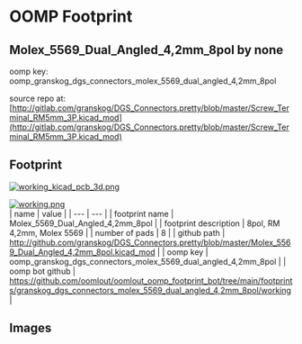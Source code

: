 # OOMP Footprint  
## Molex_5569_Dual_Angled_4,2mm_8pol  by none  
  
oomp key: oomp_granskog_dgs_connectors_molex_5569_dual_angled_4,2mm_8pol  
  
source repo at: [http://gitlab.com/granskog/DGS_Connectors.pretty/blob/master/Screw_Terminal_RM5mm_3P.kicad_mod](http://gitlab.com/granskog/DGS_Connectors.pretty/blob/master/Screw_Terminal_RM5mm_3P.kicad_mod)  
## Footprint  
  
[![working_kicad_pcb_3d.png](working_kicad_pcb_3d_600.png)](working_kicad_pcb_3d.png)  
  
[![working.png](working_600.png)](working.png)  
| name | value | 
| --- | --- | 
| footprint name | Molex_5569_Dual_Angled_4,2mm_8pol | 
| footprint description | 8pol, RM 4,2mm, Molex 5569 | 
| number of pads | 8 | 
| github path | http://github.com/granskog/DGS_Connectors.pretty/blob/master/Molex_5569_Dual_Angled_4,2mm_8pol.kicad_mod | 
| oomp key | oomp_granskog_dgs_connectors_molex_5569_dual_angled_4,2mm_8pol | 
| oomp bot github | https://github.com/oomlout/oomlout_oomp_footprint_bot/tree/main/footprints/granskog_dgs_connectors_molex_5569_dual_angled_4,2mm_8pol/working | 
## Images  
